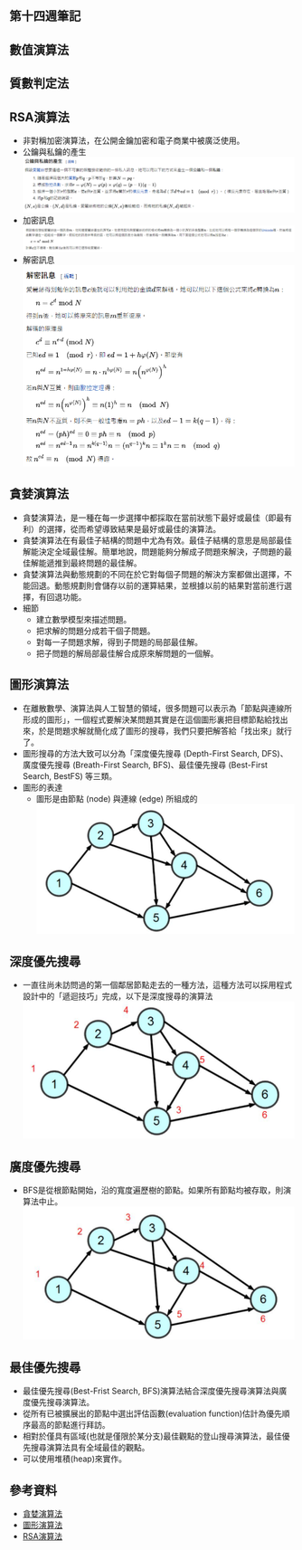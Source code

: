 ## 第十四週筆記
## 數值演算法
## 質數判定法
## RSA演算法
* 非對稱加密演算法，在公開金鑰加密和電子商業中被廣泛使用。
* 公鑰與私鑰的產生
![pic3](https://github.com/www-abcdefg/sa110a/blob/master/pic/week14/pic3.png)
* 加密訊息
![pic4](https://github.com/www-abcdefg/sa110a/blob/master/pic/week14/pic4.png)
* 解密訊息
![pic5](https://github.com/www-abcdefg/sa110a/blob/master/pic/week14/pic5.png)
## 貪婪演算法
* 貪婪演算法，是一種在每一步選擇中都採取在當前狀態下最好或最佳（即最有利）的選擇，從而希望導致結果是最好或最佳的演算法。
* 貪婪演算法在有最佳子結構的問題中尤為有效。最佳子結構的意思是局部最佳解能決定全域最佳解。簡單地說，問題能夠分解成子問題來解決，子問題的最佳解能遞推到最終問題的最佳解。
* 貪婪演算法與動態規劃的不同在於它對每個子問題的解決方案都做出選擇，不能回退。動態規劃則會儲存以前的運算結果，並根據以前的結果對當前進行選擇，有回退功能。
* 細節
    * 建立數學模型來描述問題。
    * 把求解的問題分成若干個子問題。
    * 對每一子問題求解，得到子問題的局部最佳解。
    * 把子問題的解局部最佳解合成原來解問題的一個解。
## 圖形演算法
* 在離散數學、演算法與人工智慧的領域，很多問題可以表示為「節點與連線所形成的圖形」，一個程式要解決某問題其實是在這個圖形裏把目標節點給找出來，於是問題求解就簡化成了圖形的搜尋，我們只要把解答給「找出來」就行了。
* 圖形搜尋的方法大致可以分為「深度優先搜尋 (Depth-First Search, DFS)、廣度優先搜尋 (Breath-First Search, BFS)、最佳優先搜尋 (Best-First Search, BestFS) 等三類。
* 圖形的表達
    * 圖形是由節點 (node) 與連線 (edge) 所組成的
![pic](https://github.com/www-abcdefg/sa110a/blob/master/pic/week14/pic.png)
## 深度優先搜尋
* 一直往尚未訪問過的第一個鄰居節點走去的一種方法，這種方法可以採用程式設計中的「遞迴技巧」完成，以下是深度搜尋的演算法
![pic2](https://github.com/www-abcdefg/sa110a/blob/master/pic/week14/pic1.png)
## 廣度優先搜尋
* BFS是從根節點開始，沿的寬度遍歷樹的節點。如果所有節點均被存取，則演算法中止。
![pic1](https://github.com/www-abcdefg/sa110a/blob/master/pic/week14/pic2.png)
## 最佳優先搜尋
* 最佳優先搜尋(Best-Frist Search, BFS)演算法結合深度優先搜尋演算法與廣度優先搜尋演算法。
* 從所有已被擴展出的節點中選出評估函數(evaluation function)估計為優先順序最高的節點進行拜訪。
* 相對於僅具有區域(也就是僅限於某分支)最佳觀點的登山搜尋演算法，最佳優先搜尋演算法具有全域最佳的觀點。
* 可以使用堆積(heap)來實作。
## 參考資料
* [貪婪演算法](https://zh.wikipedia.org/wiki/%E8%B4%AA%E5%BF%83%E7%AE%97%E6%B3%95)
* [圖形演算法](https://gitlab.com/ccckmit/course/-/wikis/%E9%99%B3%E9%8D%BE%E8%AA%A0/%E6%9B%B8%E7%B1%8D/%E6%BC%94%E7%AE%97%E6%B3%95/11-graph)
* [RSA演算法](https://zh.wikipedia.org/wiki/RSA%E5%8A%A0%E5%AF%86%E6%BC%94%E7%AE%97%E6%B3%95)

